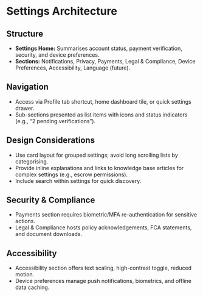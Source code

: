 # Settings Architecture

## Structure
- **Settings Home:** Summarises account status, payment verification, security, and device preferences.
- **Sections:** Notifications, Privacy, Payments, Legal & Compliance, Device Preferences, Accessibility, Language (future).

## Navigation
- Access via Profile tab shortcut, home dashboard tile, or quick settings drawer.
- Sub-sections presented as list items with icons and status indicators (e.g., “2 pending verifications”).

## Design Considerations
- Use card layout for grouped settings; avoid long scrolling lists by categorising.
- Provide inline explanations and links to knowledge base articles for complex settings (e.g., escrow permissions).
- Include search within settings for quick discovery.

## Security & Compliance
- Payments section requires biometric/MFA re-authentication for sensitive actions.
- Legal & Compliance hosts policy acknowledgements, FCA statements, and document downloads.

## Accessibility
- Accessibility section offers text scaling, high-contrast toggle, reduced motion.
- Device preferences manage push notifications, biometrics, and offline data caching.
